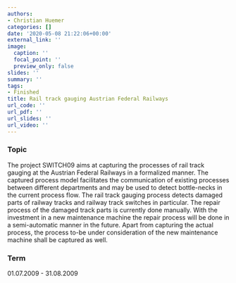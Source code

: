 ```yaml
---
authors:
- Christian Huemer
categories: []
date: '2020-05-08 21:22:06+00:00'
external_link: ''
image:
  caption: ''
  focal_point: ''
  preview_only: false
slides: ''
summary: ''
tags:
- Finished
title: Rail track gauging Austrian Federal Railways
url_code: ''
url_pdf: ''
url_slides: ''
url_video: ''
---
```


### Topic

The project SWITCH09 aims at capturing the processes of rail track gauging at the Austrian Federal Railways in a formalized manner. The captured process model facilitates the communication of existing processes between different departments and may be used to detect bottle-necks in the current process flow. The rail track gauging process detects damaged parts of railway tracks and railway track switches in particular. The repair process of the damaged track parts is currently done manually. With the investment in a new maintenance machine the repair process will be done in a semi-automatic manner in the future. Apart from capturing the actual process, the process to-be under consideration of the new maintenance machine shall be captured as well.

### Term

01.07.2009 - 31.08.2009